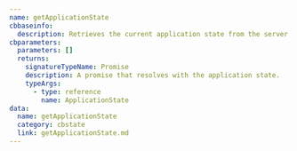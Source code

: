 ```yaml
---
name: getApplicationState
cbbaseinfo:
  description: Retrieves the current application state from the server via WebSocket.
cbparameters:
  parameters: []
  returns:
    signatureTypeName: Promise
    description: A promise that resolves with the application state.
    typeArgs:
      - type: reference
        name: ApplicationState
data:
  name: getApplicationState
  category: cbstate
  link: getApplicationState.md
---
```

<CBBaseInfo/> 
 <CBParameters/>